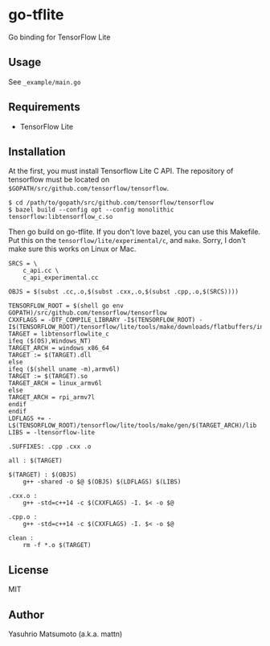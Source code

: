 # go-tflite

Go binding for TensorFlow Lite

## Usage

See `_example/main.go`

## Requirements

* TensorFlow Lite

## Installation

At the first, you must install Tensorflow Lite C API. The repository of tensorflow must be located on `$GOPATH/src/github.com/tensorflow/tensorflow`.

```
$ cd /path/to/gopath/src/github.com/tensorflow/tensorflow
$ bazel build --config opt --config monolithic tensorflow:libtensorflow_c.so
```

Then go build on go-tflite. If you don't love bazel, you can use this Makefile. Put this on the `tensorflow/lite/experimental/c`, and `make`. Sorry, I don't make sure this works on Linux or Mac.

```make
SRCS = \
	c_api.cc \
	c_api_experimental.cc

OBJS = $(subst .cc,.o,$(subst .cxx,.o,$(subst .cpp,.o,$(SRCS))))

TENSORFLOW_ROOT = $(shell go env GOPATH)/src/github.com/tensorflow/tensorflow
CXXFLAGS = -DTF_COMPILE_LIBRARY -I$(TENSORFLOW_ROOT) -I$(TENSORFLOW_ROOT)/tensorflow/lite/tools/make/downloads/flatbuffers/include
TARGET = libtensorflowlite_c
ifeq ($(OS),Windows_NT)
TARGET_ARCH = windows_x86_64
TARGET := $(TARGET).dll
else
ifeq ($(shell uname -m),armv6l)
TARGET := $(TARGET).so
TARGET_ARCH = linux_armv6l
else
TARGET_ARCH = rpi_armv7l
endif
endif
LDFLAGS += -L$(TENSORFLOW_ROOT)/tensorflow/lite/tools/make/gen/$(TARGET_ARCH)/lib
LIBS = -ltensorflow-lite

.SUFFIXES: .cpp .cxx .o

all : $(TARGET)

$(TARGET) : $(OBJS)
	g++ -shared -o $@ $(OBJS) $(LDFLAGS) $(LIBS)

.cxx.o :
	g++ -std=c++14 -c $(CXXFLAGS) -I. $< -o $@

.cpp.o :
	g++ -std=c++14 -c $(CXXFLAGS) -I. $< -o $@

clean :
	rm -f *.o $(TARGET)
```

## License

MIT

## Author

Yasuhrio Matsumoto (a.k.a. mattn)
